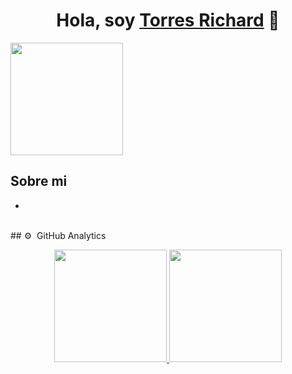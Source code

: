 <div align="center">
<h1 align="center">Hola, soy <a href="http://torres-richard.onrender.com/">Torres Richard</a> 👋</h1>
</div>
<img height="180em"src="[https://drive.google.com/file/d/1wZJgHHjtJWDDJyzNql3beV6FYHIbiLL4/view?usp=sharing](https://github.com/TorresRichardtorrot/portafolio-estatico/blob/main/fondoGithub.png)">

## Sobre mi

- 

<br>
## ⚙️ &nbsp;GitHub Analytics

<p align="center">
<a href="https://github.com/TorresRichardtorrot">
  <img height="180em" src="https://github-readme-stats-eight-theta.vercel.app/api?username=TorresRichardtorrot&show_icons=true&theme=algolia&include_all_commits=true&count_private=true"/>
  <img height="180em" src="https://github-readme-stats-eight-theta.vercel.app/api/top-langs/?username=TorresRichardtorrot&layout=compact&langs_count=8&theme=algolia"/>
</a>
</p>
